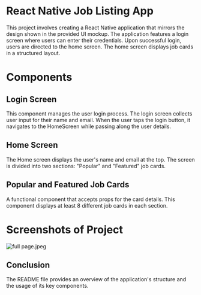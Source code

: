 # React Native Job Listing App
This project involves creating a React Native application that mirrors the design shown in the provided UI mockup. The application features a login screen where users can enter their credentials. Upon successful login, users are directed to the home screen. The home screen displays job cards in a structured layout.

# Components
## Login Screen
This component manages the user login process. The login screen collects user input for their name and email. When the user taps the login button, it navigates to the HomeScreen while passing along the user details.
## Home Screen
The Home screen displays the user's name and email at the top.
The screen is divided into two sections: "Popular" and "Featured" job cards.

## Popular and Featured Job Cards
A functional component that accepts props for the card details.
This component displays at least 8 different job cards in each section.

# Screenshots of Project
![full page](Screenshots/Fullpage.jpg).jpeg



## Conclusion
The README file provides an overview of the application's structure and the usage of its key components.

